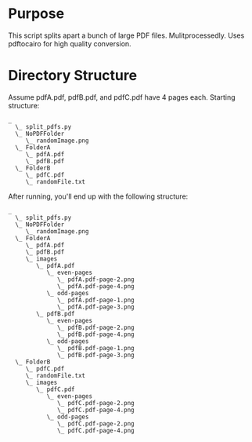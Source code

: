 # Purpose

This script splits apart a bunch of large PDF files.  Mulitprocessedly.  Uses pdftocairo for high quality conversion.


# Directory Structure

Assume pdfA.pdf, pdfB.pdf, and pdfC.pdf have 4 pages each. Starting structure:

```
_
  \_ split_pdfs.py
  \_ NoPDFFolder
     \_ randomImage.png
  \_ FolderA
     \_ pdfA.pdf
     \_ pdfB.pdf
  \_ FolderB
     \_ pdfC.pdf
     \_ randomFile.txt
```

After running, you'll end up with the following structure:

```
_
  \_ split_pdfs.py
  \_ NoPDFFolder
     \_ randomImage.png
  \_ FolderA
     \_ pdfA.pdf
     \_ pdfB.pdf
     \_ images
        \_ pdfA.pdf
           \_ even-pages
              \_ pdfA.pdf-page-2.png
              \_ pdfA.pdf-page-4.png
           \_ odd-pages
              \_ pdfA.pdf-page-1.png
              \_ pdfA.pdf-page-3.png
        \_ pdfB.pdf
           \_ even-pages
              \_ pdfB.pdf-page-2.png
              \_ pdfB.pdf-page-4.png
           \_ odd-pages
              \_ pdfB.pdf-page-1.png
              \_ pdfB.pdf-page-3.png
  \_ FolderB
     \_ pdfC.pdf
     \_ randomFile.txt
     \_ images
        \_ pdfC.pdf
           \_ even-pages
              \_ pdfC.pdf-page-2.png
              \_ pdfC.pdf-page-4.png
           \_ odd-pages
              \_ pdfC.pdf-page-2.png
              \_ pdfC.pdf-page-4.png
     
```

